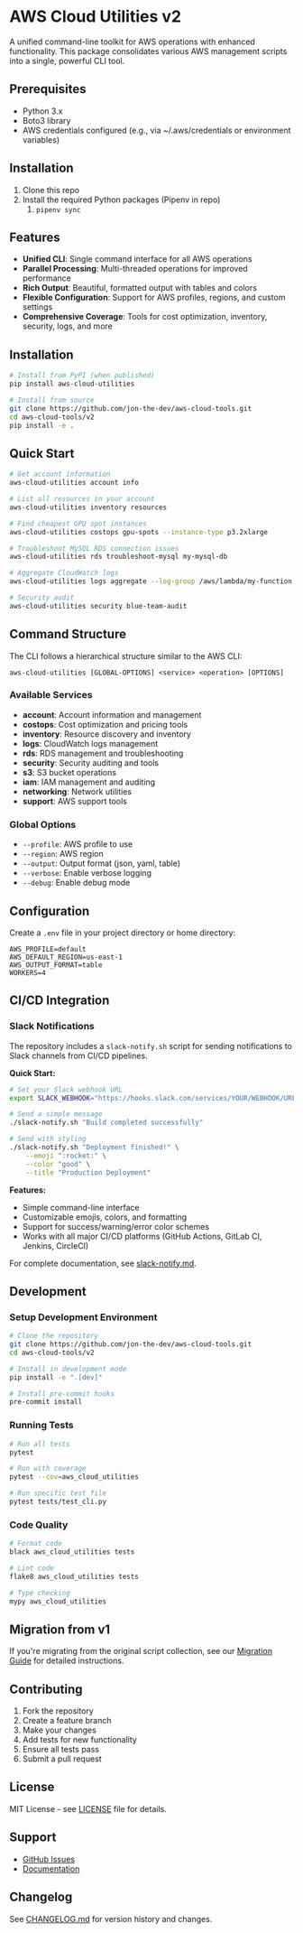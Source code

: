 # AWS Cloud Utilities v2

A unified command-line toolkit for AWS operations with enhanced functionality. This package consolidates various AWS management scripts into a single, powerful CLI tool.

## Prerequisites

- Python 3.x
- Boto3 library
- AWS credentials configured (e.g., via ~/.aws/credentials or environment variables)

## Installation

1. Clone this repo
2. Install the required Python packages (Pipenv in repo)
   1. `pipenv sync`

## Features

- **Unified CLI**: Single command interface for all AWS operations
- **Parallel Processing**: Multi-threaded operations for improved performance
- **Rich Output**: Beautiful, formatted output with tables and colors
- **Flexible Configuration**: Support for AWS profiles, regions, and custom settings
- **Comprehensive Coverage**: Tools for cost optimization, inventory, security, logs, and more

## Installation

```bash
# Install from PyPI (when published)
pip install aws-cloud-utilities

# Install from source
git clone https://github.com/jon-the-dev/aws-cloud-tools.git
cd aws-cloud-tools/v2
pip install -e .
```

## Quick Start

```bash
# Get account information
aws-cloud-utilities account info

# List all resources in your account
aws-cloud-utilities inventory resources

# Find cheapest GPU spot instances
aws-cloud-utilities costops gpu-spots --instance-type p3.2xlarge

# Troubleshoot MySQL RDS connection issues
aws-cloud-utilities rds troubleshoot-mysql my-mysql-db

# Aggregate CloudWatch logs
aws-cloud-utilities logs aggregate --log-group /aws/lambda/my-function

# Security audit
aws-cloud-utilities security blue-team-audit
```

## Command Structure

The CLI follows a hierarchical structure similar to the AWS CLI:

```
aws-cloud-utilities [GLOBAL-OPTIONS] <service> <operation> [OPTIONS]
```

### Available Services

- **account**: Account information and management
- **costops**: Cost optimization and pricing tools
- **inventory**: Resource discovery and inventory
- **logs**: CloudWatch logs management
- **rds**: RDS management and troubleshooting
- **security**: Security auditing and tools
- **s3**: S3 bucket operations
- **iam**: IAM management and auditing
- **networking**: Network utilities
- **support**: AWS support tools

### Global Options

- `--profile`: AWS profile to use
- `--region`: AWS region
- `--output`: Output format (json, yaml, table)
- `--verbose`: Enable verbose logging
- `--debug`: Enable debug mode

## Configuration

Create a `.env` file in your project directory or home directory:

```env
AWS_PROFILE=default
AWS_DEFAULT_REGION=us-east-1
AWS_OUTPUT_FORMAT=table
WORKERS=4
```

## CI/CD Integration

### Slack Notifications

The repository includes a `slack-notify.sh` script for sending notifications to Slack channels from CI/CD pipelines.

**Quick Start:**
```bash
# Set your Slack webhook URL
export SLACK_WEBHOOK="https://hooks.slack.com/services/YOUR/WEBHOOK/URL"

# Send a simple message
./slack-notify.sh "Build completed successfully"

# Send with styling
./slack-notify.sh "Deployment finished!" \
    --emoji ":rocket:" \
    --color "good" \
    --title "Production Deployment"
```

**Features:**
- Simple command-line interface
- Customizable emojis, colors, and formatting
- Support for success/warning/error color schemes
- Works with all major CI/CD platforms (GitHub Actions, GitLab CI, Jenkins, CircleCI)

For complete documentation, see [slack-notify.md](slack-notify.md).

## Development

### Setup Development Environment

```bash
# Clone the repository
git clone https://github.com/jon-the-dev/aws-cloud-tools.git
cd aws-cloud-tools/v2

# Install in development mode
pip install -e ".[dev]"

# Install pre-commit hooks
pre-commit install
```

### Running Tests

```bash
# Run all tests
pytest

# Run with coverage
pytest --cov=aws_cloud_utilities

# Run specific test file
pytest tests/test_cli.py
```

### Code Quality

```bash
# Format code
black aws_cloud_utilities tests

# Lint code
flake8 aws_cloud_utilities tests

# Type checking
mypy aws_cloud_utilities
```

## Migration from v1

If you're migrating from the original script collection, see our [Migration Guide](docs/migration.md) for detailed instructions.

## Contributing

1. Fork the repository
2. Create a feature branch
3. Make your changes
4. Add tests for new functionality
5. Ensure all tests pass
6. Submit a pull request

## License

MIT License - see [LICENSE](LICENSE) file for details.

## Support

- [GitHub Issues](https://github.com/jon-the-dev/aws-cloud-tools/issues)
- [Documentation](https://github.com/jon-the-dev/aws-cloud-tools/tree/main/docs)

## Changelog

See [CHANGELOG.md](CHANGELOG.md) for version history and changes.
